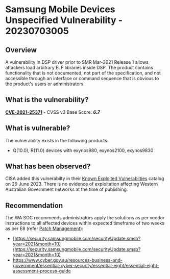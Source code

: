 # Samsung Mobile Devices Unspecified Vulnerability - 20230703005

## Overview

A vulnerability in DSP driver prior to SMR Mar-2021 Release 1 allows attackers load arbitrary ELF libraries inside DSP.
The product contains functionality that is not documented, not part of the specification, and not accessible through an interface or command sequence that is obvious to the product's users or administrators.

## What is the vulnerability?

[**CVE-2021-25371**](https://nvd.nist.gov/vuln/detail/CVE-2021-25371) - CVSS v3 Base Score: ***6.7***

## What is vulnerable?

The vulnerability exists in the following products:

- Q(10.0), R(11.0) devices with exynos980, exynos2100, exynos9830

## What has been observed?

CISA added this vulnerabilty in their [Known Exploited Vulnerabilties](https://www.cisa.gov/known-exploited-vulnerabilities-catalog) catalog on 29 June 2023. There is no evidence of exploitation affecting Western Australian Government networks at the time of publishing.

## Recommendation

The WA SOC recommends administrators apply the solutions as per vendor instructions to all affected devices within expected timeframe of two weeks as per E8 (refer [Patch Management](../guidelines/patch-management.md)):

- [https://security.samsungmobile.com/securityUpdate.smsb?year=2021&month=10](https://security.samsungmobile.com/securityUpdate.smsb?year=2021&month=10)
- https://www.cyber.gov.au/resources-business-and-government/essential-cyber-security/essential-eight/essential-eight-assessment-process-guide